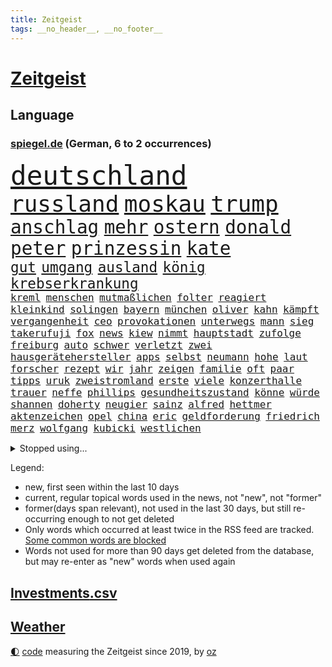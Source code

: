 ```yaml
---
title: Zeitgeist
tags: __no_header__, __no_footer__
---
```


# [Zeitgeist](https://oliz.io/zeitgeist/)

## Language

<h3><a href="https://www.spiegel.de" target="_blank">spiegel.de</a> (German, 6 to 2 occurrences)</h3>
<p style="font-family:monospace">
<span style="font-size:32pt"><a href="news_links.html#deutschland" class="current">deutschland</a></span>
<br>
<span style="font-size:27pt"><a href="news_links.html#russland" class="current">russland</a></span>
<span style="font-size:27pt"><a href="news_links.html#moskau" class="current">moskau</a></span>
<span style="font-size:27pt"><a href="news_links.html#trump" class="current">trump</a></span>
<br>
<span style="font-size:22pt"><a href="news_links.html#anschlag" class="current">anschlag</a></span>
<span style="font-size:22pt"><a href="news_links.html#mehr" class="current">mehr</a></span>
<span style="font-size:22pt"><a href="news_links.html#ostern" class="current">ostern</a></span>
<span style="font-size:22pt"><a href="news_links.html#donald" class="current">donald</a></span>
<span style="font-size:22pt"><a href="news_links.html#peter" class="current">peter</a></span>
<span style="font-size:22pt"><a href="news_links.html#prinzessin" class="current">prinzessin</a></span>
<span style="font-size:22pt"><a href="news_links.html#kate" class="current">kate</a></span>
<br>
<span style="font-size:17pt"><a href="news_links.html#gut" class="current">gut</a></span>
<span style="font-size:17pt"><a href="news_links.html#umgang" class="current">umgang</a></span>
<span style="font-size:17pt"><a href="news_links.html#ausland" class="current">ausland</a></span>
<span style="font-size:17pt"><a href="news_links.html#könig" class="current">könig</a></span>
<span style="font-size:17pt"><a href="news_links.html#krebserkrankung" class="current">krebserkrankung</a></span>
<br>
<span style="font-size:12pt"><a href="news_links.html#kreml" class="current">kreml</a></span>
<span style="font-size:12pt"><a href="news_links.html#menschen" class="current">menschen</a></span>
<span style="font-size:12pt"><a href="news_links.html#mutmaßlichen" class="current">mutmaßlichen</a></span>
<span style="font-size:12pt"><a href="news_links.html#folter" class="current">folter</a></span>
<span style="font-size:12pt"><a href="news_links.html#reagiert" class="current">reagiert</a></span>
<span style="font-size:12pt"><a href="news_links.html#kleinkind" class="current">kleinkind</a></span>
<span style="font-size:12pt"><a href="news_links.html#solingen" class="new">solingen</a></span>
<span style="font-size:12pt"><a href="news_links.html#bayern" class="current">bayern</a></span>
<span style="font-size:12pt"><a href="news_links.html#münchen" class="current">münchen</a></span>
<span style="font-size:12pt"><a href="news_links.html#oliver" class="current">oliver</a></span>
<span style="font-size:12pt"><a href="news_links.html#kahn" class="new">kahn</a></span>
<span style="font-size:12pt"><a href="news_links.html#kämpft" class="current">kämpft</a></span>
<span style="font-size:12pt"><a href="news_links.html#vergangenheit" class="current">vergangenheit</a></span>
<span style="font-size:12pt"><a href="news_links.html#ceo" class="current">ceo</a></span>
<span style="font-size:12pt"><a href="news_links.html#provokationen" class="current">provokationen</a></span>
<span style="font-size:12pt"><a href="news_links.html#unterwegs" class="current">unterwegs</a></span>
<span style="font-size:12pt"><a href="news_links.html#mann" class="current">mann</a></span>
<span style="font-size:12pt"><a href="news_links.html#sieg" class="current">sieg</a></span>
<span style="font-size:12pt"><a href="news_links.html#takerufuji" class="new">takerufuji</a></span>
<span style="font-size:12pt"><a href="news_links.html#fox" class="current">fox</a></span>
<span style="font-size:12pt"><a href="news_links.html#news" class="current">news</a></span>
<span style="font-size:12pt"><a href="news_links.html#kiew" class="current">kiew</a></span>
<span style="font-size:12pt"><a href="news_links.html#nimmt" class="current">nimmt</a></span>
<span style="font-size:12pt"><a href="news_links.html#hauptstadt" class="current">hauptstadt</a></span>
<span style="font-size:12pt"><a href="news_links.html#zufolge" class="current">zufolge</a></span>
<span style="font-size:12pt"><a href="news_links.html#freiburg" class="current">freiburg</a></span>
<span style="font-size:12pt"><a href="news_links.html#auto" class="current">auto</a></span>
<span style="font-size:12pt"><a href="news_links.html#schwer" class="current">schwer</a></span>
<span style="font-size:12pt"><a href="news_links.html#verletzt" class="current">verletzt</a></span>
<span style="font-size:12pt"><a href="news_links.html#zwei" class="current">zwei</a></span>
<span style="font-size:12pt"><a href="news_links.html#hausgerätehersteller" class="new">hausgerätehersteller</a></span>
<span style="font-size:12pt"><a href="news_links.html#apps" class="current">apps</a></span>
<span style="font-size:12pt"><a href="news_links.html#selbst" class="current">selbst</a></span>
<span style="font-size:12pt"><a href="news_links.html#neumann" class="new">neumann</a></span>
<span style="font-size:12pt"><a href="news_links.html#hohe" class="current">hohe</a></span>
<span style="font-size:12pt"><a href="news_links.html#laut" class="current">laut</a></span>
<span style="font-size:12pt"><a href="news_links.html#forscher" class="current">forscher</a></span>
<span style="font-size:12pt"><a href="news_links.html#rezept" class="current">rezept</a></span>
<span style="font-size:12pt"><a href="news_links.html#wir" class="current">wir</a></span>
<span style="font-size:12pt"><a href="news_links.html#jahr" class="current">jahr</a></span>
<span style="font-size:12pt"><a href="news_links.html#zeigen" class="current">zeigen</a></span>
<span style="font-size:12pt"><a href="news_links.html#familie" class="current">familie</a></span>
<span style="font-size:12pt"><a href="news_links.html#oft" class="current">oft</a></span>
<span style="font-size:12pt"><a href="news_links.html#paar" class="current">paar</a></span>
<span style="font-size:12pt"><a href="news_links.html#tipps" class="current">tipps</a></span>
<span style="font-size:12pt"><a href="news_links.html#uruk" class="new">uruk</a></span>
<span style="font-size:12pt"><a href="news_links.html#zweistromland" class="new">zweistromland</a></span>
<span style="font-size:12pt"><a href="news_links.html#erste" class="current">erste</a></span>
<span style="font-size:12pt"><a href="news_links.html#viele" class="current">viele</a></span>
<span style="font-size:12pt"><a href="news_links.html#konzerthalle" class="new">konzerthalle</a></span>
<span style="font-size:12pt"><a href="news_links.html#trauer" class="current">trauer</a></span>
<span style="font-size:12pt"><a href="news_links.html#neffe" class="current">neffe</a></span>
<span style="font-size:12pt"><a href="news_links.html#phillips" class="new">phillips</a></span>
<span style="font-size:12pt"><a href="news_links.html#gesundheitszustand" class="current">gesundheitszustand</a></span>
<span style="font-size:12pt"><a href="news_links.html#könne" class="current">könne</a></span>
<span style="font-size:12pt"><a href="news_links.html#würde" class="current">würde</a></span>
<span style="font-size:12pt"><a href="news_links.html#shannen" class="new">shannen</a></span>
<span style="font-size:12pt"><a href="news_links.html#doherty" class="new">doherty</a></span>
<span style="font-size:12pt"><a href="news_links.html#neugier" class="current">neugier</a></span>
<span style="font-size:12pt"><a href="news_links.html#sainz" class="current">sainz</a></span>
<span style="font-size:12pt"><a href="news_links.html#alfred" class="current">alfred</a></span>
<span style="font-size:12pt"><a href="news_links.html#hettmer" class="new">hettmer</a></span>
<span style="font-size:12pt"><a href="news_links.html#aktenzeichen" class="current">aktenzeichen</a></span>
<span style="font-size:12pt"><a href="news_links.html#opel" class="new">opel</a></span>
<span style="font-size:12pt"><a href="news_links.html#china" class="current">china</a></span>
<span style="font-size:12pt"><a href="news_links.html#eric" class="current">eric</a></span>
<span style="font-size:12pt"><a href="news_links.html#geldforderung" class="new">geldforderung</a></span>
<span style="font-size:12pt"><a href="news_links.html#friedrich" class="current">friedrich</a></span>
<span style="font-size:12pt"><a href="news_links.html#merz" class="current">merz</a></span>
<span style="font-size:12pt"><a href="news_links.html#wolfgang" class="current">wolfgang</a></span>
<span style="font-size:12pt"><a href="news_links.html#kubicki" class="current">kubicki</a></span>
<span style="font-size:12pt"><a href="news_links.html#westlichen" class="current">westlichen</a></span>
</p>
<details>
<summary>Stopped using...</summary>
<p class="former" style="font-size:12pt">
grenzen(1250) positionen(1250) starke(1250) unabhängige(1250) musiker(1249) schlagen(1249) verschiedene(1249) bekannten(1248) oben(1248) rheinlandpfalz(1248) zuerst(1248) material(1247) sonne(1247) 2016(1246) bayerische(1246) gewissen(1246) hollywood(1246) jahrzehntelang(1246) plus(1246) versorgt(1246) warnung(1246) weltweiten(1246) fußballquiz(1245) hieß(1245) rassistische(1245) sturm(1245) verbietet(1245) vergeblich(1245) abstand(1244) botschaften(1244) enorm(1244) fdpchef(1244) gehe(1244) hacker(1244) la(1244) sachsenanhalt(1244) passen(1243) spanischen(1243) starken(1243) walter(1243) wirkte(1243) gestoßen(1242) hinterlassen(1242) riesige(1242) twitter(1242) verheerenden(1242) verunglückt(1242) 150(1241) jüngste(1241) krank(1241) verluste(1241) vorübergehend(1241) besucher(1240) fischer(1240) gegenteil(1240) werder(1240) anbieten(1239) begleitet(1239) gefährlicher(1239) geschossen(1239) konjunktur(1239) pariser(1239) solle(1239) volksrepublik(1239) woher(1239) erkrankung(1238) venezuela(1238) freie(1237) infrage(1237) leid(1237) schwanger(1237) restaurants(1236) senkt(1236) 27(1235) auswirkungen(1235) dementiert(1235) reaktion(1234) siegte(1234) tötung(1234) historische(1233) hotels(1233) kostet(1233) motiv(1233) schnellen(1233) standen(1233) stieg(1233) 600(1232) feld(1232) störung(1232) 1500(1231) geschäftsführer(1230) schottland(1230) einreise(1229) erfüllt(1228) exporte(1228) matthias(1228) schriftsteller(1228) band(1227) holocaust(1227) ausmaß(1226) beschlagnahmt(1226) todesopfer(1226) empfängt(1225) erwischt(1224) gekauft(1224) ausgesetzt(1223) ausrüstung(1223) katholischen(1223) fan(1222) begrüßt(1219) gouverneur(1219) retter(1218) projekte(1215) gelandet(1213) schützt(1212) bangen(1207) bewegt(1204) erhöhung(1202) überfall(1202) zdf(1199) teuren(1197) empfangen(1193) ausgetragen(1192) abschluss(1186) last(1183) rache(1182) leiter(1162) festgesetzt(1160) anna(1136) öffnet(1132) vormarsch(1114) josef(1100) ausländischen(1089) abgegeben(1017) vorsicht(1005) müll(1000) schwäche(998) ministerin(989) zerstörte(987) volk(981) 72(967) fluten(943) zerstörten(943) kollision(940) beeinträchtigt(939) 700(938) gestern(938) unterdrückung(936) börsen(916) teure(914) gleichen(899) tiger(896) medwedew(892) rauswurf(879) spezielle(875) energiekrise(874) ampelparteien(862) oppositionsführer(861) methode(854) beliebt(848) gewaltsamen(831) zufall(825) ärztin(824) verabschieden(817) möchten(807) ukrainer(806) weiten(796) geplatzt(787) gerichte(783) lemke(783) steffi(783) filmemacher(764) gekämpft(756) unwetter(755) behauptete(753) fern(740) stabil(729) ankommt(723) riskant(720) gemeint(713) dilemma(712) herrschte(702) lohn(700) fußballerinnen(697) gewerkschaften(695) zusätzlich(694) jack(681) ehrt(665) verhängnis(664) konzerte(658) steuerhinterziehung(658) 79(655) kenia(654) chefs(651) ausbauen(648) grünenpolitikerin(648) libanon(642) bedarf(641) bedrohte(640) irans(633) nationale(631) ukrainerusslandkrieg(631) setzten(625) neustart(620) jemals(611) kämpferisch(602) freigabe(599) ähnlichen(597) fpö(594) notruf(585) führten(576) durchs(573) hetze(573) raten(570) 63(564) verstöße(559) schickte(558) lettland(557) lula(551) kita(548) konten(541) stemmen(540) juristische(536) entzieht(534) quer(530) nationaltrainer(528) niederlagen(526) lkwfahrer(525) neymar(525) angreifen(523) eineinhalb(522) männliche(513) hit(512) rechtfertigt(508) prien(507) abbruch(503) indonesien(500) taucher(496) trümmern(496) nächtlichen(486) beschert(475) einstige(475) bewirken(471) kampfjets(469) verbindungen(469) abwehr(466) verbrenner(466) wechselte(462) hauses(453) wein(453) überprüfen(453) weißes(445) 16jährige(444) abhilfe(444) dreier(441) leblos(439) mittelpunkt(437) renommierte(437) pedro(435) praxis(435) rammt(435) kongo(434) ussängerin(430) hinkt(429) forscherteam(426) viertagewoche(425) solcher(423) christdemokraten(421) zeitplan(421) temperatur(419) hilfsorganisation(416) herstellers(413) özdemir(413) fortan(412) fatalen(411) chatgpt(410) profifußball(407) wasserstoff(406) übers(406) entsprechende(404) fahrbahn(402) gelangt(402) nötigung(401) chatbot(400) regierungsvertreter(400) niederländischen(397) schleswigholsteins(395) stein(394) aktive(393) siedlung(390) usbürger(389) karin(386) saintgermain(385) uefa(384) sondervermögen(383) tourist(383) 51(378) zusammenstoß(377) anhand(373) warnte(373) gala(372) wütenden(369) entschlossen(368) wurzeln(366) beigetragen(363) unweit(363) glücklicher(361) kassen(360) 40jähriger(353) kindergrundsicherung(353) eingeklemmt(346) parlamentswahlen(346) mordkommission(345) veto(345) bewährung(342) geflüchtet(342) taiwans(339) linksfraktion(338) astronomie(337) pool(337) referendum(335) jim(334) bijan(333) härtere(325) basketballer(323) inter(321) kosovo(320) einsturz(319) intensivstation(319) kolleginnen(318) erging(310) halbjahr(309) buchen(308) vollem(308) meilenstein(307) versehentlich(307) optimismus(304) seniorin(304) diebstahl(303) rezepte(303) ereignis(302) spdfraktion(301) imperium(300) nötigen(300) umbenennung(300) formuliert(299) psychische(295) südkoreas(293) gewürdigt(291) außenseiter(290) absurd(283) flugzeugabsturz(283) kalifornischen(283) länderspiel(283) tritte(282) conference(281) erdrutsch(275) epstein(273) jeffrey(273) widerstands(272) drastische(271) kaputte(270) unfallort(269) brasiliens(268) sächsischen(267) kette(265) gabriel(263) thore(263) wiesbaden(263) basis(261) jina(261) mahsa(261) südukraine(261) modellen(259) berechnungen(257) spotify(254) stellenabbau(254) neuschwanstein(249) aiwanger(246) hubert(246) beschloss(244) flieger(244) militäroperation(244) klagten(243) zwischenstopp(243) unwahrheiten(242) verteuern(242) mitschüler(240) verbreitung(240) vormittag(239) mutmaßliches(238) randale(238) nahostkonflikt(237) zutaten(236) afdpolitiker(235) wattenmeer(235) ausgehandelt(234) becken(234) bolsonaro(233) jair(233) entpuppt(232) neubrandenburg(232) nördlich(231) drohender(229) sauna(229) forschern(226) wegovy(223) cdugeneralsekretär(222) football(222) bob(220) argentiniens(218) geglückt(216) argentinier(213) beispiellose(213) erahnen(213) teuersten(213) entkam(212) flüchtet(212) sozialleistungen(212) überweisen(212) boykott(210) südkoreanische(210) teilzeit(210) 51jährige(209) akute(209) geschätzt(209) unwohlsein(206) wahlkreis(206) militärhilfe(203) kandidiert(202) sichergestellt(202) bester(201) negative(201) usschauspielerin(201) interessant(200) israeli(200) überqueren(198) bargeld(197) mannschaften(197) erschöpft(195) verfolgung(194) usamerikanerin(192) niedrigeren(191) bürgerinnen(190) ermordeten(190) rekordtief(190) säugling(190) javier(189) konsequent(189) milei(189) betrag(187) heimwm(187) sperrte(185) british(184) franziska(184) bundesligaspiel(183) hansgeorg(183) maaßen(183) neubauten(183) tabellenspitze(182) weltbesten(182) block(181) gewinner(181) nachteile(181) staatsbürgerschaft(181) fußballfans(177) schlechtesten(177) onkel(176) kühne(175) sigmar(175) starkgemacht(174) echo(173) unabhängig(172) gewässern(171) verfahrens(171) dokumentarfilm(170) getöteter(170) wagnerbrüder(170) attentäter(168) umfragetief(168) 1994(167) auftritte(167) kanal(166) kimmich(165) magie(165) versinkt(165) einzelnen(164) freigestellt(164) zurückhaltend(164) irrsinn(163) krimineller(163) lebende(163) bezug(162) blutige(162) meldung(162) klausmichael(161) kommissionspräsidentin(161) tauchten(161) massenproteste(159) verbrennungen(159) linkenpolitiker(158) reifen(158) spätsommer(158) klarer(157) freiheitsstrafen(156) schenkt(156) schulnoten(156) orlando(154) sechsjähriger(154) taxi(154) rekordzahl(152) trucker(152) 85(151) beatles(151) billige(151) ebay(151) eusanktionen(149) mexikos(149) angehende(148) tabellenkeller(146) tagesordnung(146) zugesagt(146) gerichtsurteil(145) nächte(145) spitzenspiel(145) continental(144) historikerin(144) solarbranche(144) terzić(144) jüngster(143) irische(142) populären(142) hackerangriff(141) lenkt(141) liefen(141) würgen(141) festlegen(140) flügels(140) kommissarin(140) neuerung(140) bangkok(139) erzählungen(139) differenzen(138) echter(137) jahrelange(137) kundgebung(137) auswärtsspiel(136) propalästinensischen(136) abnehmspritzen(135) gazastreifens(135) kursierten(135) ozempic(135) wagt(134) bisweilen(133) damaskus(132) ndr(132) ratlos(132) repräsentantenhaus(132) antje(129) bestätigte(129) bundesligapartie(129) doha(129) liebäugelt(129) woods(129) zielgruppe(129) awdijiwka(128) hamasanführer(128) tränengas(128) garmischpartenkirchen(127) gekapert(127) rechtsextrem(127) konflikten(126) perspektiven(126) verantwortliche(126) klimafreundliche(125) offenkundig(125) holding(124) prangern(124) santos(124) wars(124) zweiprozentziel(124) beteuert(123) eintreten(123) zugunsten(123) gestohlene(121) silva(121) tabelle(121) abschiebestopp(120) messungen(120) tochterfirma(120) versammelt(120) zerstörungen(120) lewandowski(118) elbtower(117) fußballwelt(117) gerichten(116) kostüme(116) urlauberinnen(116) begibt(115) tunnelsystem(115) agrarminister(114) erkannt(114) kombination(114) abschiebung(113) 19jährige(112) nordrheinwestfälischen(112) staatlicher(112) virtuelle(112) friedlich(111) influencerin(111) perry(111) 77jährige(110) doppelter(110) voranbringen(110) barbara(109) ampelpartner(108) crown(108) fußballbundesligist(108) magic(108) unfalltod(108) vollständige(108) banner(107) bewirkt(107) extrainer(106) kriegstüchtig(106) stünde(105) wunschdenken(105) hamasmassaker(104) arbeitsagentur(103) stationieren(103) unverhältnismäßig(103) befahrbar(102) dunkeln(102) auftaktsieg(101) doppelte(101) eier(101) dfl(100) kadewe(100) kurios(100) lake(100) beugen(99) zweistaatenlösung(99) 67(98) beendete(98) dylan(98) fatal(98) gesetzesänderung(98) getrennte(98) rundfunkbeitrag(98) wohngeld(98) alabama(97) britisches(97) gratis(97) heilsam(97) vorlagen(97) munitionslieferungen(96) skiunfall(96) mitgliederbefragung(95) natomitgliedschaft(95) staatsstreich(95) 2040(94) karneval(94) lagarde(94) olympiastadion(94) extras(93) verhandlungslösung(93) vorjahren(93) brandbrief(92) abgabe(91) ausgespielt(91) falls(91) maidan(91) palästinensergebiet(91) startversuch(91) suppe(91) verletzend(91) wagens(91) zerstritten(91) adrian(90) mängeln(90) schriftzug(90) wackelt(90) aires(89) audienz(89) aufzugeben(89) buenos(89) chiemsee(89) dominator(89) empfänger(89) familienverhältnissen(89) lebensumstände(89) rettungssanitäter(89) zweck(89) neuschnee(88) po(88) vereine(88) verschlechterung(88) wettbewerbsfähig(88) friedensverhandlungen(87) gesponsert(87) klargemacht(87) künftiger(87) point(87) silvester(87) yahya(87) applaudiert(86) gigabyte(86) medaille(86) mercosurabkommen(86) punkterekord(86) rechtsextremistische(86) tiefpunkt(86) eupolitiker(85) fehle(85) klinsmann(85) knopf(85) kot(85) rekordmeister(85) skigebiet(85) stürmisch(85) umgebracht(85) penny(84) geert(83) insolventen(83) preuß(83) rebellen(83) störten(83) trauen(83) wilders(83) bauruinen(82) dialoge(82) erwartung(82) hits(82) hochhäuser(82) kriegsschiffe(82) rathaus(82) schädlinge(82) vorbehalte(82) agnes(81) atemberaubend(81) autokonzern(81) braisazbouchet(81) diktators(81) ermordung(81) erwachsen(81) französinnen(81) horden(81) nervige(81) profiteur(81) unangefochten(81) ussenders(81) hochdruck(80) israelbesuch(80) subtile(80) werkzeug(80) ökosystem(80) bauteile(79) kitsch(79) konzentration(79) raubzug(79) trägerrakete(79) aufstellen(78) aufzuhören(78) dorthin(78) oberverwaltungsgericht(78) rechenschaft(78) schufa(78) 56(77) förderprogramme(77) trauernde(77) unionsfraktion(77) zuschüsse(77) gewohnten(76) händchen(76) militäroperationen(76) strafkolonie(76) verteidigungspolitik(76) wachstumspaket(76) zettel(76) angeklagten(75) grundgesetz(75) anhebung(74) chow(74) entsenden(74) gefroren(74) göringeckardt(74) hongkonger(74) mitspielt(74) riesigen(74) stift(74) unzureichende(74) adieu(73) edin(73) exaußenminister(73) knapper(73) liz(73) meeresspiegel(73) präsent(73) schwestern(73) trauriger(73) wirtschaftsnachrichten(73) bemängelt(72) biathleten(72) biathletinnen(72) erhoffen(72) kreta(72) niederbayern(72) usdollar(72) bedarfssätze(71) inhaftiert(71) natopartnern(71) skigebiete(71) steuervergünstigungen(71) studios(71) vorgerückt(71) gefrierpunkt(70) marineeinsatz(70) natogebiet(70) performance(70) prominentesten(70) tomaten(70) fragwürdigen(69) frontex(69) huthi(69) höheres(69) palace(69) uneingeschränkt(69) auslaufen(68) aussetzung(68) kräftige(68) münzen(68) routinier(68) umut(68) wiedergefunden(68) anwendung(67) aufgebraucht(67) konstituiert(67) selbstbedienung(67) winzigen(67) zirkel(67) zugfahrt(67) agrarsubventionen(66) erschöpfte(66) handelsschifffahrt(66) kalkuliertes(66) mauern(66) rammte(66) tennisbälle(66) vincent(66) vollsperrung(66) poltert(65) unerträglichen(65) bdipräsident(64) bezeichnete(64) franke(64) göttingen(64) lebendig(64) littler(64) luke(64) misshandlung(64) radio(64) ruby(64) russwurm(64) siegfried(64) umfassendere(64) verfügt(64) vorsitz(64) wellinger(64) 81jährige(63) agrardieselsubvention(63) anationalmannschaft(63) damüls(63) spielabbruch(63) werten(63) eignet(62) ermordete(62) fanproteste(62) korallenriff(62) kriegsziel(62) schleppende(62) sechsstelligen(62) spdabgeordnete(62) anzugreifen(61) frontal(61) sanktionspaket(61) antidiskriminierungsbeauftragte(60) ataman(60) ferda(60) gebäudeenergiegesetz(60) geglaubt(60) mangelnde(60) abzufedern(59) elektronischen(59) heuschnupfen(59) kochbuchtipps(59) plot(59) rechnungshof(59) designs(58) exverfassungsschutzpräsidenten(58) inschrift(58) kollisionen(58) tierhalter(58) alkoholfrei(57) onlineplattform(57) verteidigungsfähigkeit(57) überfällt(57) aufstockung(56) eumission(56) gaspreise(56) iranisches(56) politstar(56) präsidentschaftsbewerberin(56) sachschaden(56) zulassen(56) beliefern(55) genre(55) herzog(55) niederrhein(55) rutscht(55) strafrechtlichen(55) 180(54) kauen(54) leeren(54) ungeklärter(54) anfrage(53) begrenzt(53) bränden(53) knackte(53) unkonventionellen(53) überlebten(53) brennende(52) cavaliers(52) cleveland(52) erzfeind(52) funktionen(52) rangiert(52) safran(52) schumacher(52) weich(52) filmgeschichte(51) lawine(51) saunen(51) selbstzerlegung(51) angelique(50) babypause(50) elvis(50) juchef(50) kerber(50) massenweise(50) notausgangstür(50) presley(50) salt(50) unsterblich(50) weltklasse(50) zigaretten(50) erledigen(49) heizungen(49) perfektes(49) schmuggeln(49) sorgerechtsstreit(49) spdvorsitzende(49) tirol(49) utah(49) zukünftigen(49) ausgespäht(48) winterkorn(48) aminis(47) enttäuschung(47) machtdemonstration(47) mobile(47) wussten(47) exmann(46) fehlentscheidung(46) olg(46) registrierten(46) senden(46) personalnot(45) verwehrt(45) 33jährige(44) aneinander(44) friedliche(44) häuften(44) kommerzielle(44) kultursenator(44) neujahrsempfang(44) protestierende(44) usgeschichte(44) bayerntrainer(43) darsteller(43) donezk(43) einvernehmlichem(43) freistellung(43) hilfskräfte(43) innsbruck(43) landtagen(43) miesen(43) detonationen(42) ergriff(42) menschlichem(42) regie(42) schult(42) südafrikas(42) absetzen(41) asylunterkunft(41) bezweckt(41) elisabeth(41) j(41) langfristige(41) ranghohen(41) taiwanischen(41) transfers(41) valentinstag(41) bundesrechnungshof(40) festivals(40) formiert(40) japaner(40) nachgegangen(40) nachkriegszeit(40) schützte(40) telefonnummer(40) bestürzt(39) echsen(39) fortführung(39) hitzfeld(39) ottmar(39) reptilien(39) schlaflose(39) blockierten(38) breivik(38) förderanträgen(38) handfester(38) isolationshaft(38) nordkoreanische(38) treffens(38) charlotte(37) dreharbeiten(37) klamotten(37) richtungen(37) rot(37) störern(37) 13000(36) afdpolitikern(36) dfbkapitänin(36) elton(36) endes(36) reihenweise(36) strategisch(36) 52jährigen(35) agrarprodukte(35) kochbücher(35) kaufland(34) soziales(34) struktur(34) jahreswirtschaftsberichts(33) verschlingt(33) erobert(32) hindus(32) ländliche(32) mandat(32) platzten(32) prägten(32) wmfinale(32) faire(31) hervorragend(31) kraftlos(31) krisenjahren(31) mitnehmen(31) pascal(31) sascha(31) umarmung(31) werteunion(31) aussortiert(30) blockadehaltung(30) fernsehinterview(30) migrationsgeschichte(30) netto(30) notfallversorgung(30) schwimmt(30) basel(29) ergattern(29) escvorentscheid(29) genugtuung(29) gitarrist(29) kulturveranstaltungen(29) mutzke(29) shapira(29) things(29) ungeklärte(29) weltberühmten(29) beharrt(28) bocholt(28) energieversorgung(28) geantwortet(28) inakzeptabel(28) prallen(28) unkontrolliert(28) verbrannt(28) begnadigt(27) festgenommener(27) fünftgrößte(27) krankenstand(27) millionenschwere(27) parkinson(27) drogenschmuggler(26) fregatten(26) fußballklubs(26) rod(26) umbauen(26) wahlkampfthema(26) ökonomischen(26) herausfordern(25) szenario(25) zugbegleiterin(25) aufbrechen(24) basketballweltmeister(24) macher(24) sicherheitsrisiko(24) strömten(24) versammelten(24) death(23) flugs(23) kaufte(23) royalefolge(23) tierärztin(23) vizepräsidenten(23) zanken(23) anonymer(22) gerichtsverhandlung(22) gesetzesänderungen(22) göttinger(22) bafögreform(21) deutschem(21) ergriffen(21) zentral(21) bronze(20) massendemonstrationen(20) messias(20) untergraben(20) zeugnisse(20) grenzwert(19) harris(19) jaxa(19) kamala(19) malmö(19) nairobi(19) raumfahrtbehörde(19) schale(19) abgesprochen(18) auswechseln(18) begegnet(18) grundlagen(18) ideologien(18) mannschaftskabine(18) signalwirkung(18) zitate(18) barley(17) fahndet(17) kadewegruppe(17) katarina(17) lahav(17) luxuskaufhäuser(17) rollende(17) unwürdig(17) vertraute(17) zielgerade(17) gemeinsames(16) intellektuellen(16) jurys(16) showbiz(16) sondervermögens(16) statistikamt(16) zweifelhafte(16) datensammlung(15) fdpminister(15) kommilitonen(15) sicherheitskonferenz(15) verfassungsschutzes(15) völkermordkonvention(15) wirtschaftsforscher(15) xinjiang(15) zwangsarbeit(15) abenteuerlichen(14) delaware(14) petzold(14) schwarzmarkt(14) schwimmwm(14) tennisbällen(14) uiguren(14) videoclips(14) wellbrock(14) befragten(13) kampagnen(13) kindesmissbrauchs(13) parteimitglieder(13) tragödien(13) 58(12) annika(12) dubioser(12) mitgliedsländer(12) ostwestfalen(12) sharif(12) sätze(12) zentimeter(12) 17jähriger(11) biathlonwm(11) chinesisches(11) festivalleitung(11) gegenkandidat(11) kelvin(11) kiptum(11) satellitenbilder(11) schiffsunglück(11) schmiss(11) tennisballproteste(11)
</p>
</details>
<p>Legend:
<ul>
<li><span class="new">new</span>, first seen within the last 10 days</li>
<li><span class="current">current</span>, regular topical words used in the news, not "new", not "former"</li>
<li><span class="former">former(days span relevant)</span>, not used in the last 30 days, but still re-occurring enough to not get deleted</li>
<li>Only words which occurred at least twice in the RSS feed are tracked. <a href="language/filters.py">Some common words are blocked</a></li>
<li>Words not used for more than 90 days get deleted from the database, but may re-enter as "new" words when used again</li>
</ul>
</p>

## [Investments](investments.html)[.csv](investments.csv)

## [Weather](weather.html)

<footer>
<a href="javascript:toggleTheme()" class="nav">🌓</a>
<a href="https://github.com/ooz/zeitgeist">code</a> measuring the Zeitgeist since 2019, by <a href="https://oliz.io">oz</a>
</footer>
